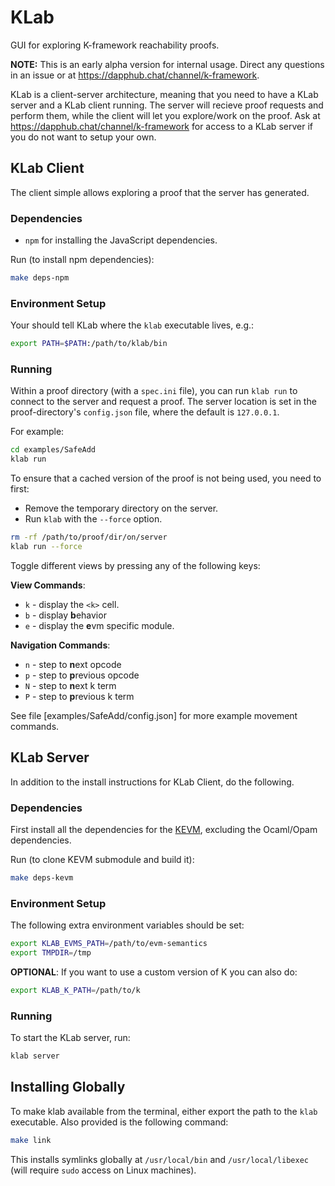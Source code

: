 KLab
====

GUI for exploring K-framework reachability proofs.

**NOTE:** This is an early alpha version for internal usage.
Direct any questions in an issue or at <https://dapphub.chat/channel/k-framework>.

KLab is a client-server architecture, meaning that you need to have a KLab server and a KLab client running.
The server will recieve proof requests and perform them, while the client will let you explore/work on the proof.
Ask at <https://dapphub.chat/channel/k-framework> for access to a KLab server if you do not want to setup your own.

KLab Client
-----------

The client simple allows exploring a proof that the server has generated.

### Dependencies

-   `npm` for installing the JavaScript dependencies.

Run (to install npm dependencies):

```sh
make deps-npm
```

### Environment Setup

Your should tell KLab where the `klab` executable lives, e.g.:

```sh
export PATH=$PATH:/path/to/klab/bin
```

### Running

Within a proof directory (with a `spec.ini` file), you can run `klab run` to connect to the server and request a proof.
The server location is set in the proof-directory's `config.json` file, where the default is `127.0.0.1`.

For example:

```sh
cd examples/SafeAdd
klab run
```

To ensure that a cached version of the proof is not being used, you need to first:

-   Remove the temporary directory on the server.
-   Run `klab` with the `--force` option.

```sh
rm -rf /path/to/proof/dir/on/server
klab run --force
```

Toggle different views by pressing any of the following keys:

**View Commands**:

-   `k` - display the `<k>` cell.
-   `b` - display **b**ehavior
-   `e` - display the **e**vm specific module.

**Navigation Commands**:

-   `n` - step to **n**ext opcode
-   `p` - step to **p**revious opcode
-   `N` - step to **n**ext k term
-   `P` - step to **p**revious k term

See file [examples/SafeAdd/config.json] for more example movement commands.

KLab Server
-----------

In addition to the install instructions for KLab Client, do the following.

### Dependencies

First install all the dependencies for the [KEVM](https://github.com/kframework/evm-semantics), excluding the Ocaml/Opam dependencies.

Run (to clone KEVM submodule and build it):

```sh
make deps-kevm
```

### Environment Setup

The following extra environment variables should be set:

```sh
export KLAB_EVMS_PATH=/path/to/evm-semantics
export TMPDIR=/tmp
```

**OPTIONAL**: If you want to use a custom version of K you can also do:

```sh
export KLAB_K_PATH=/path/to/k
```

### Running

To start the KLab server, run:

```sh
klab server
```

Installing Globally
-------------------

To make klab available from the terminal, either export the path to the `klab` executable.
Also provided is the following command:

```sh
make link
```

This installs symlinks globally at `/usr/local/bin` and `/usr/local/libexec` (will require `sudo` access on Linux machines).
